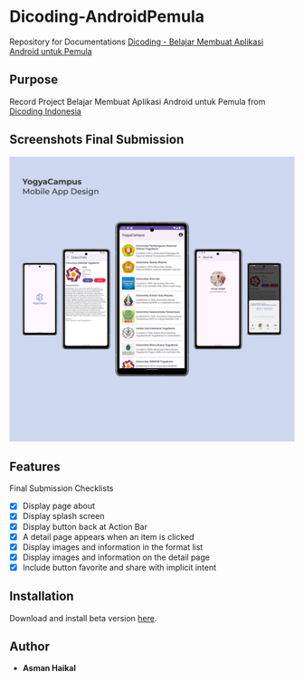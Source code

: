# Dicoding-AndroidPemula
Repository for Documentations [Dicoding - Belajar Membuat Aplikasi Android untuk Pemula](https://www.dicoding.com/academies/51/)

## Purpose
Record Project Belajar Membuat Aplikasi Android untuk Pemula from [Dicoding Indonesia](https://www.dicoding.com/)

## Screenshots Final Submission
![My Image](YogyaCampus/screenshot/Mockup.png)

## Features

Final Submission Checklists
- [x] Display page about
- [x] Display splash screen
- [x] Display button back at Action Bar
- [x] A detail page appears when an item is clicked
- [x] Display images and information in the format list
- [x] Display images and information on the detail page
- [x] Include button favorite and share with implicit intent

## Installation
Download and install beta version [here](https://github.com/e-haikal/Dicoding-AndroidPemula/releases/download/v1.1.0/YogyaCampus_1.1.0.apk).

## Author
- **Asman Haikal**
